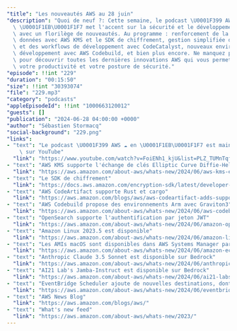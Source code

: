 ```yaml
---
"title": "Les nouveautés AWS au 28 juin"
"description": "Quoi de neuf ?: Cette semaine, le podcast \U0001F399️ AWS ☁️ en français\
  \ \U0001F1EB\U0001F1F7 met l'accent sur la sécurité et le développement applicatif\
  \ avec un florilège de nouveautés. Au programme : renforcement de la sécurité des\
  \ données avec AWS KMS et le SDK de chiffrement, gestion simplifiée des dépendances\
  \ et des workflows de développement avec CodeCatalyst, nouveaux environnements de\
  \ développement avec AWS Codebuild, et bien plus encore. Ne manquez pas cet épisode\
  \ pour découvrir toutes les dernières innovations AWS qui vous permettront de booster\
  \ votre productivité et votre posture de sécurité."
"episode": !!int "229"
"duration": "00:15:50"
"size": !!int "30393074"
"file": "229.mp3"
"category": "podcasts"
"appleEpisodeId": !!int "1000663120012"
"guests": []
"publication": "2024-06-28 04:00:00 +0000"
"author": "Sébastien Stormacq"
"social-background": "229.png"
"links":
- "text": "Le podcast \U0001F399 AWS ☁️ en \U0001F1EB\U0001F1F7 est maintenant disponible\
    \ sur YouTube"
  "link": "https://www.youtube.com/watch?v=FoiENh1_kjU&list=PLZ_TUMnTqfu9lG7nh_3VHJ1iM2q9grWvd&pp=gAQBiAQB"
- "text": "AWS KMS supporte l'échange de clés Elliptic Curve Diffie-Hellman (ECDH)"
  "link": "https://aws.amazon.com/about-aws/whats-new/2024/06/aws-kms-elliptic-curve-diffie-hellman-ecdh-key-agreement/"
- "text": "Le SDK de chiffrement"
  "link": "https://docs.aws.amazon.com/encryption-sdk/latest/developer-guide/introduction.html"
- "text": "AWS CodeArtifact supporte Rust et cargo"
  "link": "https://aws.amazon.com/blogs/aws/aws-codeartifact-adds-support-for-rust-packages-with-cargo/"
- "text": "AWS Codebuild propose des environnements Arm avec Graviton3"
  "link": "https://aws.amazon.com/about-aws/whats-new/2024/06/aws-codebuild-arm-based-workloads-graviton3/"
- "text": "OpenSearch supporte l'authentification par jeton JWT"
  "link": "https://aws.amazon.com/about-aws/whats-new/2024/06/amazon-opensearch-service-jwt-authentication-authorization/"
- "text": "Amazon Linux 2023.5 est disponible"
  "link": "https://aws.amazon.com/about-aws/whats-new/2024/06/amazon-linux-al2023-5-versions-php-microsoft-net/"
- "text": "Les AMIs macOS sont disponibles dans AWS Systems Manager parameter store"
  "link": "https://aws.amazon.com/about-aws/whats-new/2024/06/amazon-ec2-macos-systems-manager-parameter-store/"
- "text": "Anthropic Claude 3.5 Sonnet est disponible sur Bedrock"
  "link": "https://aws.amazon.com/about-aws/whats-new/2024/06/anthropic-claude-3-5-sonnet-model-bedrock/"
- "text": "AI21 Lab's Jamba-Instruct est disponible sur Bedrock"
  "link": "https://aws.amazon.com/about-aws/whats-new/2024/06/ai21-labs-jamba-instruct-model-amazon-bedrock/"
- "text": "EventBridge Scheduler ajoute de nouvelles destinations, dont Bedrock"
  "link": "https://aws.amazon.com/about-aws/whats-new/2024/06/eventbridge-scheduler-universal-targets-amazon-bedrock/"
- "text": "AWS News Blog"
  "link": "https://aws.amazon.com/blogs/aws/"
- "text": "What's new feed"
  "link": "https://aws.amazon.com/about-aws/whats-new/2023/"
---
```

